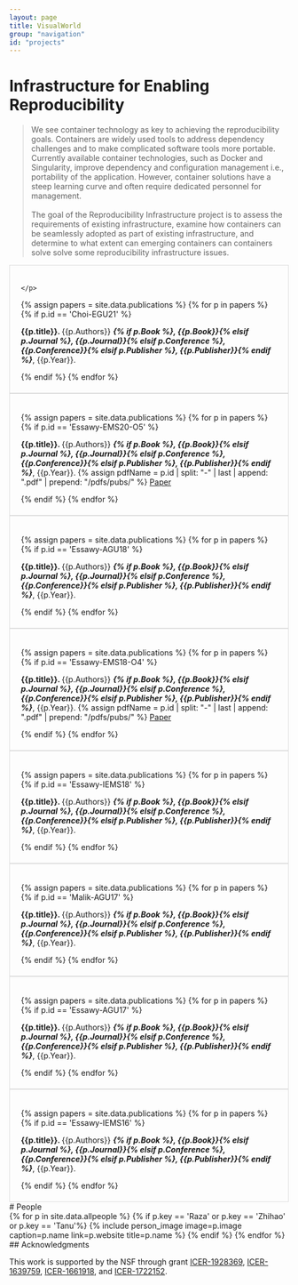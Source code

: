 ```yaml
---
layout: page
title: VisualWorld
group: "navigation"
id: "projects"
---
```

<link rel="stylesheet" href="{{ site.baseurl}}/css/bootstrap.min.css">

# Infrastructure for Enabling Reproducibility

<blockquote>
We see container technology as key to achieving the reproducibility goals. Containers are widely used tools to address dependency challenges and to make complicated software tools more portable. Currently available container technologies, such as Docker and Singularity, improve dependency and configuration management i.e., portability of the application. However, container solutions have a steep learning curve and often require dedicated personnel for management.
<br><br>
The goal of the Reproducibility Infrastructure project is to assess the requirements of existing infrastructure, examine how containers can be seamlessly adopted as part of existing infrastructure, and determine to what extent can emerging containers can containers solve solve some reproducibility infrastructure issues. 
</blockquote>

<style type="text/css">
	.media {
		border: 1px solid rgba(0,0,0,.125);
	}
	.media-left {
		background: rgb(211, 222, 234);
		vertical-align: middle;
		padding-left: 10px;
		padding-right: 10px;
		width: 175px;
		min-width: 175px;
		max-width: 175px;
		text-align: center;
	}

	.media-left img {
		max-width: 10em;
	}

	.media-body {
		padding: 20px;
	}

	.media-heading {
		font-size: 20px;
		font-weight: 750;
		line-height: 1.2;
	}
</style>

<a id="Sciunit-Hydroshare" />
<div class="media">
  <!--<div class="media-left">
    <a href="#">
      <img src="../../images/projects/Sciunit-Hydroshare.png" class="card-img" alt="Taxonomy Logo" />
    </a>
  </div>-->
  <div class="media-body">
    <!--<h4 class="media-heading">An Approach for Open and Reproducible Hydrological Modeling using Sciunit and HydroShare</h4>
	--><p>
    
	</p>
 {% assign papers = site.data.publications %}
    {% for p in papers %}
        {% if p.id == 'Choi-EGU21' %}
<p>
<strong>{{p.title}}. </strong> {{p.Authors}} <strong><i>{% if p.Book %}, {{p.Book}}{% elsif p.Journal %}, {{p.Journal}}{%  elsif p.Conference %}, {{p.Conference}}{% elsif p.Publisher %}, {{p.Publisher}}{% endif %}</i></strong>, {{p.Year}}. 
</p>
        {% endif %}
    {% endfor %} 


</div>
</div>

<a id="Taxonomy" />
<div class="media">
  <div class="media-body">
    <!--<h4 class="media-heading">A taxonomy for reproducible and replicable research in environmental modelling</h4>
	--><p>
	</p>
 {% assign papers = site.data.publications %}
    {% for p in papers %}
        {% if p.id == 'Essawy-EMS20-O5' %}
<p>
<strong>{{p.title}}. </strong> {{p.Authors}} <strong><i>{% if p.Book %}, {{p.Book}}{% elsif p.Journal %}, {{p.Journal}}{%  elsif p.Conference %}, {{p.Conference}}{% elsif p.Publisher %}, {{p.Publisher}}{% endif %}</i></strong>, {{p.Year}}.
{% assign pdfName = p.id | split: "-" | last | append: ".pdf" | prepend: "/pdfs/pubs/"   %}
 <a class="btn btn-primary btn-xs" href="{{pdfName}}" role="button">Paper</a>
</p>
        {% endif %}
    {% endfor %} 


  </div>
</div>

<a id="ci" />
<div class="media">

  <div class="media-body">
    <!--<h4 class="media-heading">Leveraging Scientific Cyberinfrastructures to Achieve Computational Hydrologic Model Reproducibility</h4>-->
		<p>
	</p>
 {% assign papers = site.data.publications %}
    {% for p in papers %}
        {% if p.id == 'Essawy-AGU18' %}
<p>
<strong>{{p.title}}. </strong> {{p.Authors}} <strong><i>{% if p.Book %}, {{p.Book}}{% elsif p.Journal %}, {{p.Journal}}{%  elsif p.Conference %}, {{p.Conference}}{% elsif p.Publisher %}, {{p.Publisher}}{% endif %}</i></strong>, {{p.Year}}. 
</p>
        {% endif %}
    {% endfor %} 


</div>
</div>

<a id="integrating" />
<div class="media">
  <div class="media-body">
    <!--<h4 class="media-heading">Integrating scientific cyberinfrastructures to improve reproducibility in computational hydrology: Example for HydroShare and GeoTrust</h4>-->
		<p>
		</p>
 {% assign papers = site.data.publications %}
    {% for p in papers %}
        {% if p.id == 'Essawy-EMS18-O4' %}
<p>
<strong>{{p.title}}. </strong> {{p.Authors}} <strong><i>{% if p.Book %}, {{p.Book}}{% elsif p.Journal %}, {{p.Journal}}{%  elsif p.Conference %}, {{p.Conference}}{% elsif p.Publisher %}, {{p.Publisher}}{% endif %}</i></strong>, {{p.Year}}. 
{% assign pdfName = p.id | split: "-" | last | append: ".pdf" | prepend: "/pdfs/pubs/"   %}
<a class="btn btn-primary btn-xs" href="{{pdfName}}" role="button">Paper</a>
</p>
        {% endif %}
    {% endfor %} 


  </div>
</div>

<a id="achieving" />
<div class="media">
 
  <div class="media-body">
    <!--<h4 class="media-heading">Achieving Reproducible Computational Hydrologic Models by Integrating Scientific Cyberinfrastructures</h4>-->
	    <p>
		</p>
 {% assign papers = site.data.publications %}
    {% for p in papers %}
        {% if p.id == 'Essawy-IEMS18' %}
<p>
<strong>{{p.title}}. </strong> {{p.Authors}} <strong><i>{% if p.Book %}, {{p.Book}}{% elsif p.Journal %}, {{p.Journal}}{%  elsif p.Conference %}, {{p.Conference}}{% elsif p.Publisher %}, {{p.Publisher}}{% endif %}</i></strong>, {{p.Year}}. 
</p>
        {% endif %}
    {% endfor %} 


</div>
</div>

<a id="GeoTrust" />
<div class="media">
  <div class="media-body">
    <!--<h4 class="media-heading">GeoTrust Hub: A Platform For Sharing And Reproducing Geoscience Applications</h4>-->
	    <p>
		</p>

 {% assign papers = site.data.publications %}
    {% for p in papers %}
        {% if p.id == 'Malik-AGU17' %}
<p>
<strong>{{p.title}}. </strong> {{p.Authors}} <strong><i>{% if p.Book %}, {{p.Book}}{% elsif p.Journal %}, {{p.Journal}}{%  elsif p.Conference %}, {{p.Conference}}{% elsif p.Publisher %}, {{p.Publisher}}{% endif %}</i></strong>, {{p.Year}}. 
</p>
        {% endif %}
    {% endfor %} 


  </div>
</div>

<a id="ci-collaborative" />
<div class="media">
   <div class="media-body">
    <!--<h4 class="media-heading">Cyberinfrastructure to Support Collaborative and Reproducible Computational Hydrologic Modeling</h4>-->
		<p>
		</p>
 {% assign papers = site.data.publications %}
    {% for p in papers %}
        {% if p.id == 'Essawy-AGU17' %}
<p>
<strong>{{p.title}}. </strong> {{p.Authors}} <strong><i>{% if p.Book %}, {{p.Book}}{% elsif p.Journal %}, {{p.Journal}}{%  elsif p.Conference %}, {{p.Conference}}{% elsif p.Publisher %}, {{p.Publisher}}{% endif %}</i></strong>, {{p.Year}}. 
</p>
        {% endif %}
    {% endfor %} 


  </div>
</div>

<a id="challenges" />
<div class="media">
   <div class="media-body">
    <!--<h4 class="media-heading">Challenges with Maintaining Legacy Software to Achieve Reproducible Computational Analyses: An Example for Hydrologic Modeling Data Processing Pipelines</h4>-->
		<p>
		</p>
 {% assign papers = site.data.publications %}
    {% for p in papers %}
        {% if p.id == 'Essawy-IEMS16' %}
<p>
<strong>{{p.title}}. </strong> {{p.Authors}} <strong><i>{% if p.Book %}, {{p.Book}}{% elsif p.Journal %}, {{p.Journal}}{%  elsif p.Conference %}, {{p.Conference}}{% elsif p.Publisher %}, {{p.Publisher}}{% endif %}</i></strong>, {{p.Year}}. 
</p>
        {% endif %}
    {% endfor %} 



  </div>
</div>

<div id="people"></div>
# People

<div class="flex-container people image-container">
{% for p in site.data.allpeople %}
  {% if p.key == 'Raza' or p.key == 'Zhihao' or p.key == 'Tanu'%}
  {% include person_image image=p.image caption=p.name link=p.website title=p.name %}
  {% endif %}
{% endfor %}
</div>
## Acknowledgments

This work is supported by the NSF through grant
[ICER-1928369](https://www.nsf.gov/awardsearch/showAward?AWD_ID=1928369),
[ICER-1639759](https://www.nsf.gov/awardsearch/showAward?AWD_ID=1639759),
[ICER-1661918](https://www.nsf.gov/awardsearch/showAward?AWD_ID=1661918), and
[ICER-1722152](https://www.nsf.gov/awardsearch/showAward?AWD_ID=1722152).

&nbsp;

